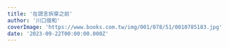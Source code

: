 ```yaml
---
title: '在謊言拆穿之前'
author: '川口俊和'
coverImage: 'https://www.books.com.tw/img/001/078/51/0010785183.jpg'
date: '2023-09-22T00:00:00.000Z'
---
```

